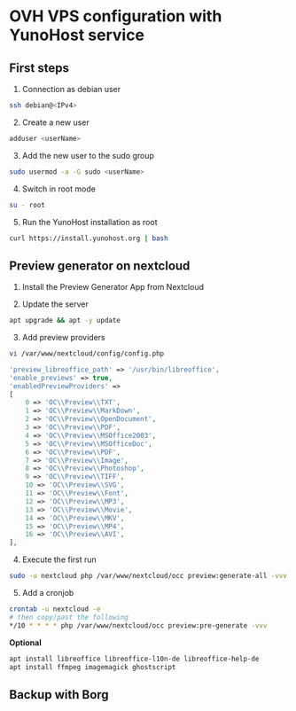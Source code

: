 # OVH VPS configuration with YunoHost service

## First steps

1. Connection as debian user
```sh
ssh debian@<IPv4>
```

2. Create a new user
```sh
adduser <userName>
```

3. Add the new user to the sudo group
```sh
sudo usermod -a -G sudo <userName>
```

4. Switch in root mode
```sh
su - root
```

5. Run the YunoHost installation as root
```sh
curl https://install.yunohost.org | bash
```

## Preview generator on nextcloud

1. Install the Preview Generator App from Nextcloud

2. Update the server
```sh
apt upgrade && apt -y update
```

3. Add preview providers
```sh
vi /var/www/nextcloud/config/config.php
```
```php
'preview_libreoffice_path' => '/usr/bin/libreoffice',
'enable_previews' => true,
'enabledPreviewProviders' =>
[
    0 => 'OC\\Preview\\TXT',
    1 => 'OC\\Preview\\MarkDown',
    2 => 'OC\\Preview\\OpenDocument',
    3 => 'OC\\Preview\\PDF',
    4 => 'OC\\Preview\\MSOffice2003',
    5 => 'OC\\Preview\\MSOfficeDoc',
    6 => 'OC\\Preview\\PDF',
    7 => 'OC\\Preview\\Image',
    8 => 'OC\\Preview\\Photoshop',
    9 => 'OC\\Preview\\TIFF',
    10 => 'OC\\Preview\\SVG',
    11 => 'OC\\Preview\\Font',
    12 => 'OC\\Preview\\MP3',
    13 => 'OC\\Preview\\Movie',
    14 => 'OC\\Preview\\MKV',
    15 => 'OC\\Preview\\MP4',
    16 => 'OC\\Preview\\AVI',
],
```

4. Execute the first run
```sh
sudo -u nextcloud php /var/www/nextcloud/occ preview:generate-all -vvv
```

5. Add a cronjob
```sh
crontab -u nextcloud -e
# then copy/past the following
*/10 * * * * php /var/www/nextcloud/occ preview:pre-generate -vvv
```

**Optional**
```sh
apt install libreoffice libreoffice-l10n-de libreoffice-help-de
apt install ffmpeg imagemagick ghostscript
```

## Backup with Borg
